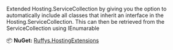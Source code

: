 ﻿Extended Hosting.ServiceCollection by giving you the option to automatically include all classes that inherit an interface in the Hosting.ServiceCollection. This can then be retrieved from the ServiceCollection using IEnumarable<TInterface>

📦 **NuGet:** [Ruffys.HostingExtensions](https://www.nuget.org/packages/Ruffys.HostingExtensions)